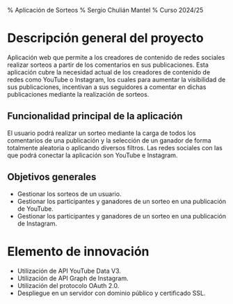% Aplicación de Sorteos
% Sergio Chulián Mantel
% Curso 2024/25

# Descripción general del proyecto

Aplicación web que permite a los creadores de contenido de redes sociales realizar sorteos a partir de los comentarios en sus publicaciones. Esta aplicación cubre la necesidad actual de los creadores de contenido de redes como YouTube o Instagram, los cuales para aumentar la visibilidad de sus publicaciones, incentivan a sus seguidores a comentar en dichas publicaciones mediante la realización de sorteos.

## Funcionalidad principal de la aplicación

El usuario podrá realizar un sorteo mediante la carga de todos los comentarios de una publicación y la selección de un ganador de forma totalmente aleatoria o aplicando diversos filtros.
Las redes sociales con las que podrá conectar la aplicación son YouTube e Instagram.

## Objetivos generales

* Gestionar los sorteos de un usuario.
* Gestionar los participantes y ganadores de un sorteo en una publicación de YouTube.
* Gestionar los participantes y ganadores de un sorteo en una publicación de Instagram.

# Elemento de innovación

* Utilización de API YouTube Data V3.
* Utilización de API Graph de Instagram.
* Utilización del protocolo OAuth 2.0.
* Despliegue en un servidor con dominio público y certificado SSL.
